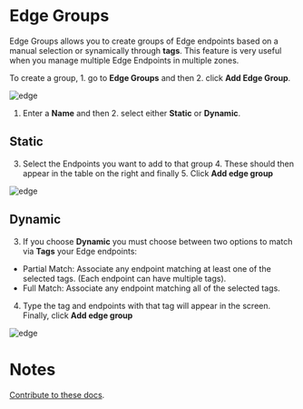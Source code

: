 # Edge Groups

Edge Groups allows you to create groups of Edge endpoints based on a manual selection or synamically through <b>tags</b>. This feature is very useful when you manage multiple Edge Endpoints in multiple zones.

To create a group, 1. go to <b>Edge Groups</b> and then 2. click <b>Add Edge Group</b>.

![edge](https://documentation.portainer.io/v2.0/settings/assets/edge_3.png)

1. Enter a <b>Name</b> and then 2. select either <b>Static</b> or <b>Dynamic</b>.

## Static

3. Select the Endpoints you want to add to that group 4. These should then appear in the table on the right and finally 5. Click <b>Add edge group</b>

![edge](https://documentation.portainer.io/v2.0/settings/assets/edge_4.png)

## Dynamic

3. If you choose <b>Dynamic</b> you must choose between two options to match via <b>Tags</b> your Edge endpoints:

* Partial Match: Associate any endpoint matching at least one of the selected tags. (Each endpoint can have multiple tags).
* Full Match: Associate any endpoint matching all of the selected tags.

4. Type the tag and endpoints with that tag will appear in the screen. Finally, click <b>Add edge group</b>

![edge](https://documentation.portainer.io/v2.0/settings/assets/edge_5.png)

# Notes

[Contribute to these docs](https://github.com/portainer/portainer-docs/blob/master/contributing.md).